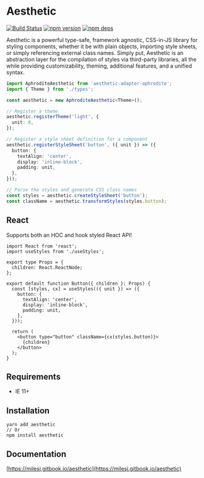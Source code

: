 # Aesthetic

[![Build Status](https://travis-ci.org/milesj/aesthetic.svg?branch=master)](https://travis-ci.org/milesj/aesthetic)
[![npm version](https://badge.fury.io/js/aesthetic.svg)](https://www.npmjs.com/package/aesthetic)
[![npm deps](https://david-dm.org/milesj/aesthetic.svg?path=packages/core)](https://www.npmjs.com/package/aesthetic)

Aesthetic is a powerful type-safe, framework agnostic, CSS-in-JS library for styling components,
whether it be with plain objects, importing style sheets, or simply referencing external class
names. Simply put, Aesthetic is an abstraction layer for the compilation of styles via third-party
libraries, all the while providing customizability, theming, additional features, and a unified
syntax.

```ts
import AphroditeAesthetic from 'aesthetic-adapter-aphrodite';
import { Theme } from './types';

const aesthetic = new AphroditeAesthetic<Theme>();

// Register a theme
aesthetic.registerTheme('light', {
  unit: 8,
});

// Register a style sheet definition for a component
aesthetic.registerStyleSheet('button', ({ unit }) => ({
  button: {
    textAlign: 'center',
    display: 'inline-block',
    padding: unit,
  },
}));

// Parse the styles and generate CSS class names
const styles = aesthetic.createStyleSheet('button');
const className = aesthetic.transformStyles(styles.button);
```

## React

Supports both an HOC and hook styled React API!

```tsx
import React from 'react';
import useStyles from './useStyles';

export type Props = {
  children: React.ReactNode;
};

export default function Button({ children }: Props) {
  const [styles, cx] = useStyles(({ unit }) => ({
    button: {
      textAlign: 'center',
      display: 'inline-block',
      padding: unit,
    },
  }));

  return (
    <button type="button" className={cx(styles.button)}>
      {children}
    </button>
  );
}
```

## Requirements

- IE 11+

## Installation

```
yarn add aesthetic
// Or
npm install aesthetic
```

## Documentation

[https://milesj.gitbook.io/aesthetic](https://milesj.gitbook.io/aesthetic)
